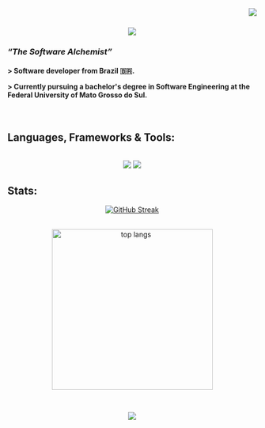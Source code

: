 <img align="right" src="https://visitor-badge.laobi.icu/badge?page_id=505kurt.505kurt" />

<h1 align="center">
    <img src="https://readme-typing-svg.herokuapp.com/?font=Righteous&size=35&center=true&vCenter=true&width=500&color=0464FC&height=70&duration=4000&lines=Hi+There!;+I'm+Felipe+Barcelos!;But+you+can+call+me+505kurt😄;" />
</h1>

<h3 align="left"><I>“The Software Alchemist”</I></h3>

<h4 align="left">
  > Software developer from Brazil 🇧🇷.
  <p></p>
  > Currently pursuing a bachelor's degree in Software Engineering at the Federal University of Mato Grosso do Sul.
</h4>
<br>

<h2 align="left">Languages, Frameworks & Tools:</h2>
<br>
<div align="center">
    <img src="https://skillicons.dev/icons?i=html,css,vscode,github,figma,git" />
    <img src="https://skillicons.dev/icons?i=cpp,python,javascript,c,java,cs" /><br>
</div>

<h2>Stats:</h2>

<div align=center>
 <a href="https://git.io/streak-stats"><img src="https://github-readme-streak-stats.herokuapp.com?user=505kurt&theme=transparent&hide_border=true" alt="GitHub Streak" /></a>
</div>
<br>

<p align="center">
  <img width=325 align="center" src="https://github-readme-stats.vercel.app/api/top-langs/?username=505kurt&hide=HTML&langs_count=8&theme=transparent&exclude_repo=github-readme-stats&hide_border=true" alt="top langs" />
</p>
<br>

<p align="center">
  <img src="https://github-readme-stats.vercel.app/api/wakatime?username=505kurt&hide_border=true&theme=transparent&layout=compact" />
</p>
